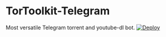 # TorToolkit-Telegram
Most versatile Telegram torrent and youtube-dl bot.
[![Deploy](https://www.herokucdn.com/deploy/button.svg)](https://dashboard.heroku.com/new?template=https://github.com/yourtulloh/TorToolkit-Telegram)
